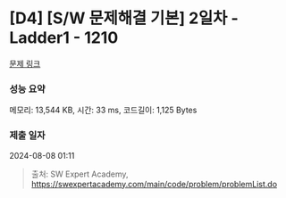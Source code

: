 # [D4] [S/W 문제해결 기본] 2일차 - Ladder1 - 1210 

[문제 링크](https://swexpertacademy.com/main/code/problem/problemDetail.do?contestProbId=AV14ABYKADACFAYh) 

### 성능 요약

메모리: 13,544 KB, 시간: 33 ms, 코드길이: 1,125 Bytes

### 제출 일자

2024-08-08 01:11



> 출처: SW Expert Academy, https://swexpertacademy.com/main/code/problem/problemList.do